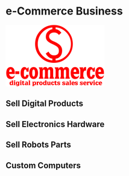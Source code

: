 # e-Commerce Business

![Logo](logo.png)

## Sell Digital Products

## Sell Electronics Hardware

## Sell Robots Parts

## Custom Computers
